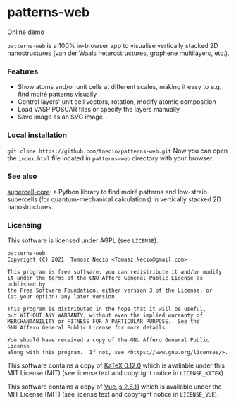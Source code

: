 # patterns-web

[Online demo](http://tnec.io/projects/patterns-web)

`patterns-web` is a 100% in-browser app to visualise vertically stacked 2D nanostructures (van der Waals heterostructures, graphene multilayers, etc.).

### Features
- Show atoms and/or unit cells at different scales, making it easy to e.g. find moiré patterns visually
- Control layers' unit cell vectors, rotation, modify atomic composition
- Load VASP POSCAR files or specify the layers manually
- Save image as an SVG image

### Local installation
`git clone https://github.com/tnecio/patterns-web.git`
Now you can open the `index.html` file located in `patterns-web` directory with your browser.

### See also
[supercell-core](https://github.com/tnecio/supercell-core): a Python library to find moiré patterns and low-strain supercells (for quantum-mechanical calculations) in vertically stacked 2D nanostructures.
 

### Licensing
This software is licensed under AGPL (see `LICENSE`).

    patterns-web
    Copyright (C) 2021  Tomasz Necio <Tomasz.Necio@gmail.com>

    This program is free software: you can redistribute it and/or modify
    it under the terms of the GNU Affero General Public License as published by
    the Free Software Foundation, either version 3 of the License, or
    (at your option) any later version.

    This program is distributed in the hope that it will be useful,
    but WITHOUT ANY WARRANTY; without even the implied warranty of
    MERCHANTABILITY or FITNESS FOR A PARTICULAR PURPOSE.  See the
    GNU Affero General Public License for more details.

    You should have received a copy of the GNU Affero General Public License
    along with this program.  If not, see <https://www.gnu.org/licenses/>.

This software contains a copy of [KaTeX 0.12.0](https://github.com/KaTeX/KaTeX) which is avaliable under this MIT License (MIT) (see license text and copyright notice in `LICENSE_KATEX`).

This software contains a copy of [Vue.js 2.6.11](https://github.com/vuejs/vue) which is available under the MIT License (MIT) (see license text and copyright notice in `LICENSE_VUE`).